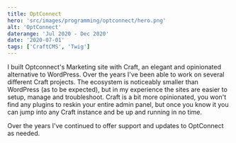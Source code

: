 ```yaml
---
title: OptConnect
hero: 'src/images/programming/optconnect/hero.png'
alt: 'OptConnect'
daterange: 'Jul 2020 - Dec 2020'
date: '2020-07-01'
tags: ['CraftCMS', 'Twig']
---
```


I built Optconnect's Marketing site with Craft, an elegant and opinionated alternative to WordPress. Over the 
years I've been able to work on several different Craft projects. The ecosystem is noticeably smaller than 
WordPress (as to be expected), but in my experience the sites are easier to setup, manage and troubleshoot.
Craft is a bit more opinionated, you won't find any plugins to reskin your entire admin panel, but once you
know it you can jump into any Craft instance and be up and running in no time.

Over the years I've continued to offer support and updates to OptConnect as needed.